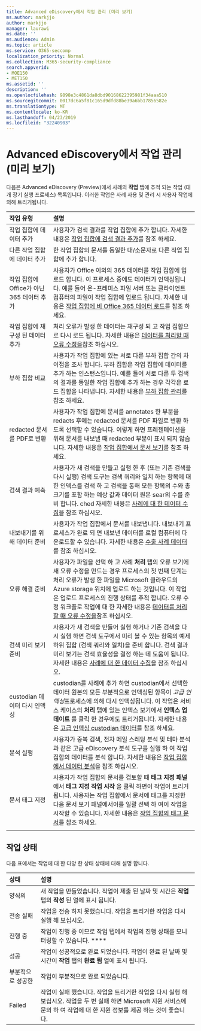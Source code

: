 ```yaml
---
title: Advanced eDiscovery에서 작업 관리 (미리 보기)
ms.author: markjjo
author: markjjo
manager: laurawi
ms.date: ''
ms.audience: Admin
ms.topic: article
ms.service: O365-seccomp
localization_priority: Normal
ms.collection: M365-security-compliance
search.appverid:
- MOE150
- MET150
ms.assetid: ''
description: ''
ms.openlocfilehash: 9898e3c4861da8dbd90168622395981f34aaa510
ms.sourcegitcommit: 0017dc6a5f81c165d9dfd88be39a6bb17856582e
ms.translationtype: MT
ms.contentlocale: ko-KR
ms.lasthandoff: 04/23/2019
ms.locfileid: "32240903"
---
```

# <a name="manage-jobs-in-advanced-ediscovery-preview"></a>Advanced eDiscovery에서 작업 관리 (미리 보기)

다음은 Advanced eDiscovery (Preview)에서 사례의 **작업** 탭에 추적 되는 작업 (대개 장기 실행 프로세스) 목록입니다. 이러한 작업은 사례 사용 및 관리 시 사용자 작업에 의해 트리거됩니다.

| 작업 유형           | 설명     |
| :----------------- | :----------     |
|작업 집합에 데이터 추가 | 사용자가 검색 결과를 작업 집합에 추가 합니다.  자세한 내용은 [작업 집합에 검색 결과 추가](add-data-to-working-set.md)를 참조 하세요. |
|다른 작업 집합에 데이터 추가 | 한 작업 집합의 문서를 동일한 대/소문자로 다른 작업 집합에 추가 합니다.|
|작업 집합에 Office가 아닌 365 데이터 추가 | 사용자가 Office 이외의 365 데이터를 작업 집합에 업로드 합니다. 이 프로세스 중에도 데이터가 인덱싱됩니다. 예를 들어 온-프레미스 파일 서버 또는 클라이언트 컴퓨터의 파일이 작업 집합에 업로드 됩니다. 자세한 내용은 [작업 집합에 비 Office 365 데이터 로드](load-non-office365-data.md)를 참조 하세요.| 
|작업 집합에 재구성 된 데이터 추가 | 처리 오류가 발생 한 데이터는 재구성 되 고 작업 집합으로 다시 로드 됩니다. 자세한 내용은 [데이터를 처리할 때 오류 수정을](error-remediation.md)참조 하십시오. | 
|부하 집합 비교 | 사용자가 작업 집합에 있는 서로 다른 부하 집합 간의 차이점을 조사 합니다. 부하 집합은 작업 집합에 데이터를 추가 하는 인스턴스입니다. 예를 들어 서로 다른 두 검색의 결과를 동일한 작업 집합에 추가 하는 경우 각각은 로드 집합을 나타냅니다. 자세한 내용은 [부하 집합 관리](manage-load-sets.md)를 참조 하세요. |
|redacted 문서를 PDF로 변환|사용자가 작업 집합에 문서를 annotates 한 부분을 redacts 후에는 redacted 문서를 PDF 파일로 변환 하도록 선택할 수 있습니다. 이렇게 하면 프레젠테이션을 위해 문서를 내보낼 때 redacted 부분이 표시 되지 않습니다. 자세한 내용은 [작업 집합에서 문서 보기](annotating-and-redacting-documents.md)를 참조 하세요. |
|검색 결과 예측 | 사용자가 새 검색을 만들고 실행 한 후 (또는 기존 검색을 다시 실행) 검색 도구는 검색 쿼리와 일치 하는 항목에 대 한 인덱스를 검색 하 고 검색을 통해 모든 항목의 수와 총 크기를 포함 하는 예상 값과 데이터 원본 sear의 수를 준비 합니다. ched  자세한 내용은 [사례에 대 한 데이터 수집](collecting-data-for-ediscovery.md)을 참조 하십시오. | 
|내보내기를 위해 데이터 준비 | 사용자가 작업 집합에서 문서를 내보냅니다. 내보내기 프로세스가 완료 되 면 내보낸 데이터를 로컬 컴퓨터에 다운로드할 수 있습니다. 자세한 내용은 [수출 사례 데이터](exporting-data-ediscover20.md)를 참조 하십시오. | 
|오류 해결 준비 |사용자가 파일을 선택 하 고 사례 **처리** 탭의 오류 보기에 새 오류 수정을 만드는 경우 프로세스의 첫 번째 단계는 처리 오류가 발생 한 파일을 Microsoft 클라우드의 Azure storage 위치에 업로드 하는 것입니다. 이 작업은 업로드 프로세스의 진행 상태를 추적 합니다. 오류 수정 워크플로 작업에 대 한 자세한 내용은 [데이터를 처리할 때 오류 수정을](error-remediation.md)참조 하십시오. | 
|검색 미리 보기 준비 | 사용자가 새 검색을 만들어 실행 하거나 기존 검색을 다시 실행 하면 검색 도구에서 미리 볼 수 있는 항목의 예제 하위 집합 (검색 쿼리와 일치)을 준비 합니다. 검색 결과 미리 보기는 검색 효율성을 결정 하는 데 도움이 됩니다.  자세한 내용은 [사례에 대 한 데이터 수집](collecting-data-for-ediscovery.md#view-search-results-and-statistics)을 참조 하십시오. | 
|custodian 데이터 다시 인덱싱 | custodian를 사례에 추가 하면 custodian에서 선택한 데이터 원본의 모든 부분적으로 인덱싱된 항목이 *고급 인덱싱*프로세스에 의해 다시 인덱싱됩니다. 이 작업은 서비스 케이스의 **처리** 탭에 있는 인덱스 보기에서 **인덱스 업데이트** 를 클릭 한 경우에도 트리거됩니다. 자세한 내용은 [고급 인덱싱 custodian 데이터](indexing-custodian-data.md)를 참조 하세요.
|분석 실행 | 사용자가 중복 검색, 전자 메일 스레딩 분석 및 테마 분석과 같은 고급 eDiscovery 분석 도구를 실행 하 여 작업 집합의 데이터를 분석 합니다. 자세한 내용은 [작업 집합에서 데이터 분석](analyzing-data-in-working-set.md)을 참조 하십시오. | 
|문서 태그 지정 | 사용자가 작업 집합의 문서를 검토할 때 **태그 지정 패널** 에서 **태그 지정 작업 시작** 을 클릭 하면이 작업이 트리거됩니다. 사용자는 작업 집합에서 문서에 태그를 지정한 다음 문서 보기 패널에서이를 일괄 선택 하 여이 작업을 시작할 수 있습니다. 자세한 내용은 [작업 집합의 태그 문서](tagging-documents.md)를 참조 하세요. | 
|||


## <a name="job-status"></a>작업 상태

다음 표에서는 작업에 대 한 다양 한 상태 상태에 대해 설명 합니다.

| 상태           | 설명     |
| :----------------- | :----------     |
| 양식의 | 새 작업을 만들었습니다.  작업이 제출 된 날짜 및 시간은 **작업** 탭의 **작성** 된 열에 표시 됩니다. |
| 전송 실패 | 작업을 전송 하지 못했습니다.  작업을 트리거한 작업을 다시 실행 해 보십시오. |
| 진행 중 | 작업이 진행 중 이므로 작업 탭에서 작업의 진행 상태를 모니터링할 수 있습니다. **** |
| 성공 | 작업이 성공적으로 완료 되었습니다. 작업이 완료 된 날짜 및 시간이 **작업** 탭의 **완료 됨** 열에 표시 됩니다. |
| 부분적으로 성공한 | 작업이 부분적으로 완료 되었습니다. |
| Failed | 작업이 실패 했습니다.  작업을 트리거한 작업을 다시 실행 해 보십시오. 작업을 두 번 실패 하면 Microsoft 지원 서비스에 문의 하 여 작업에 대 한 지원 정보를 제공 하는 것이 좋습니다. |
